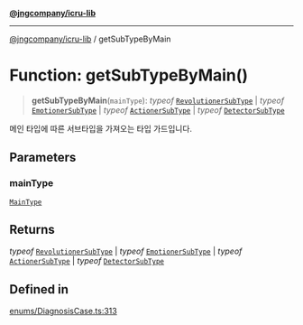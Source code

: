 [**@jngcompany/icru-lib**](../README.md)

***

[@jngcompany/icru-lib](../globals.md) / getSubTypeByMain

# Function: getSubTypeByMain()

> **getSubTypeByMain**(`mainType`): *typeof* [`RevolutionerSubType`](../enumerations/RevolutionerSubType.md) \| *typeof* [`EmotionerSubType`](../enumerations/EmotionerSubType.md) \| *typeof* [`ActionerSubType`](../enumerations/ActionerSubType.md) \| *typeof* [`DetectorSubType`](../enumerations/DetectorSubType.md)

메인 타입에 따른 서브타입을 가져오는 타입 가드입니다.

## Parameters

### mainType

[`MainType`](../enumerations/MainType.md)

## Returns

*typeof* [`RevolutionerSubType`](../enumerations/RevolutionerSubType.md) \| *typeof* [`EmotionerSubType`](../enumerations/EmotionerSubType.md) \| *typeof* [`ActionerSubType`](../enumerations/ActionerSubType.md) \| *typeof* [`DetectorSubType`](../enumerations/DetectorSubType.md)

## Defined in

[enums/DiagnosisCase.ts:313](https://github.com/jngcompany/icru-lib/blob/c1136b1cca3e7fccee98611dd392fe7b79b1145a/src/enums/DiagnosisCase.ts#L313)
